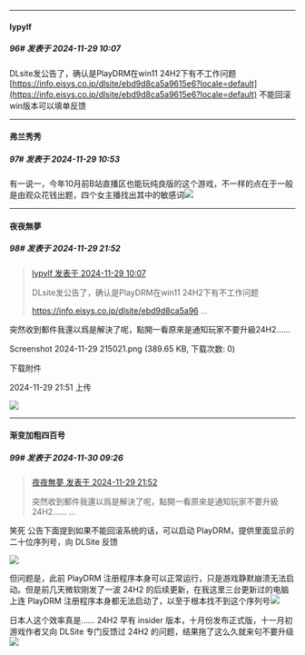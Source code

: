 ﻿
*****

####  lypylf  
##### 96#       发表于 2024-11-29 10:07

DLsite发公告了，确认是PlayDRM在win11 24H2下有不工作问题
[https://info.eisys.co.jp/dlsite/ebd9d8ca5a9615e6?locale=default](https://info.eisys.co.jp/dlsite/ebd9d8ca5a9615e6?locale=default) 不能回滚win版本可以填单反馈


*****

####  弗兰秀秀  
##### 97#       发表于 2024-11-29 10:53

有一说一，今年10月前B站直播区也能玩纯良版的这个游戏，不一样的点在于一般是由观众花钱出题，四个女主播找出其中的敏感词<img src="https://static.saraba1st.com/image/smiley/face2017/048.png" referrerpolicy="no-referrer">


*****

####  夜夜無夢  
##### 98#       发表于 2024-11-29 21:52

<blockquote><a href="httphttps://bbs.saraba1st.com/2b/forum.php?mod=redirect&amp;goto=findpost&amp;pid=66798710&amp;ptid=2205397" target="_blank">lypylf 发表于 2024-11-29 10:07</a>

DLsite发公告了，确认是PlayDRM在win11 24H2下有不工作问题

https://info.eisys.co.jp/dlsite/ebd9d8ca5a96 ...</blockquote>
突然收到郵件我還以爲是解決了呢，點開一看原來是通知玩家不要升級24H2……

Screenshot 2024-11-29 215021.png
(389.65 KB, 下载次数: 0)

下载附件

2024-11-29 21:51 上传

<img src="https://img.saraba1st.com/forum/202411/29/215153q7n7fdc29uqtrdp0.png" referrerpolicy="no-referrer">


*****

####  渐变加粗四百号  
##### 99#       发表于 2024-11-30 09:26

<blockquote><a href="httphttps://bbs.saraba1st.com/2b/forum.php?mod=redirect&amp;goto=findpost&amp;pid=66804350&amp;ptid=2205397" target="_blank">夜夜無夢 发表于 2024-11-29 21:52</a>

突然收到郵件我還以爲是解決了呢，點開一看原來是通知玩家不要升級24H2…… ...</blockquote>

笑死 公告下面提到如果不能回滚系统的话，可以启动 PlayDRM，提供里面显示的二十位序列号，向 DLSite 反馈

<img src="https://p.sda1.dev/20/61082adaca633bef1149b8ea1662f570/image.png" referrerpolicy="no-referrer">

但问题是，此前 PlayDRM 注册程序本身可以正常运行，只是游戏静默崩溃无法启动。但是前几天微软刚发了一波 24H2 的后续更新，在我这里三台更新过的电脑上连 PlayDRM 注册程序本身都无法启动了，以至于根本找不到这个序列号<img src="https://static.saraba1st.com/image/smiley/face2017/001.png" referrerpolicy="no-referrer">

日本人这个效率真是…… 24H2 早有 insider 版本，十月份发布正式版，十一月初游戏作者又向 DLSite 专门反馈过 24H2 的问题，结果拖了这么久就来句不要升级<img src="https://static.saraba1st.com/image/smiley/face2017/213.gif" referrerpolicy="no-referrer">

